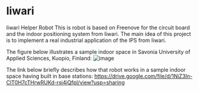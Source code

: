 # Iiwari
Iiwari Helper Robot
This is robot is based on Freenove for the circuit board and the indoor positioning system from Iiwari. The main idea of this project is to implement a real industrial application of the IPS from Iiwari.

The figure below illustrates a sample indoor space in Savonia University of Applied Sciences, Kuopio, Finland:
![image](https://github.com/TNhan02/Iiwari/assets/88569900/bb2f5d22-69ed-4ee1-bf38-6bc58ce150fc)

The link below briefly describes how that robot works in a sample indoor space having built in base stations:
https://drive.google.com/file/d/1NiZ3In-ClT0H7cTHrwRUKd-rsj4iQfpl/view?usp=sharing
